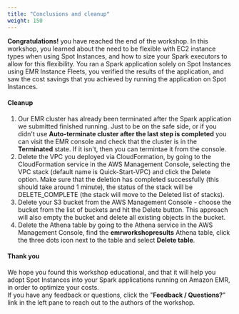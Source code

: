 ```yaml
---
title: "Conclusions and cleanup"
weight: 150
---
```


**Congratulations!** you have reached the end of the workshop. In this workshop, you learned about the need to be flexible with EC2 instance types when using Spot Instances, and how to size your Spark executors to allow for this flexibility. You ran a Spark application solely on Spot Instances using EMR Instance Fleets, you verified the results of the application, and saw the cost savings that you achieved by running the application on Spot Instances.

#### Cleanup

1. Our EMR cluster has already been terminated after the Spark application we submitted finished running. Just to be on the safe side, or if you didn't use **Auto-terminate cluster after the last step is completed** you can visit the EMR console and check that the cluster is in the **Terminated** state. If it isn't, then you can termintae it from the console.
2. Delete the VPC you deployed via CloudFormation, by going to the CloudFormation service in the AWS Management Console, selecting the VPC stack (default name is Quick-Start-VPC) and click the Delete option. Make sure that the deletion has completed successfully (this should take around 1 minute), the status of the stack will be DELETE_COMPLETE (the stack will move to the Deleted list of stacks).
3. Delete your S3 bucket from the AWS Management Console - choose the bucket from the list of buckets and hit the Delete button. This approach will also empty the bucket and delete all existing objects in the bucket.
4. Delete the Athena table by going to the Athena service in the AWS Management Console, find the **emrworkshopresults** Athena table, click the three dots icon next to the table and select **Delete table**.

#### Thank you

We hope you found this workshop educational, and that it will help you adopt Spot Instances into your Spark applications running on Amazon EMR, in order to optimize your costs.\
If you have any feedback or questions, click the "**Feedback / Questions?**" link in the left pane to reach out to the authors of the workshop.